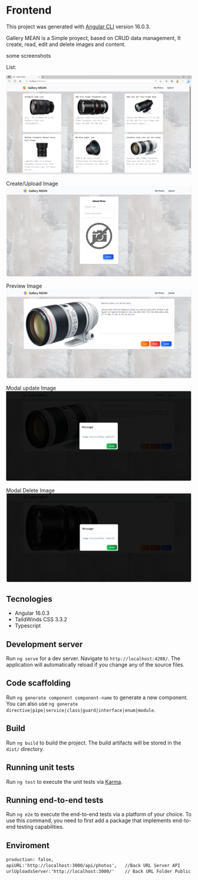 # Frontend

This project was generated with [Angular CLI](https://github.com/angular/angular-cli) version 16.0.3.

Gallery MEAN is a Simple proyect, based on CRUD data management, It create, read, edit and delete images and content.

some screenshots

List:

![alt text](https://github.com/Gerarca/AngularJS-NodeJS-TypeScript-MongoDB/blob/main/Frontend/docs/main.png?raw=true)

Create/Upload Image
![alt text](https://github.com/Gerarca/AngularJS-NodeJS-TypeScript-MongoDB/blob/main/Frontend/docs/upload.png?raw=true)

Preview Image
![alt text](https://github.com/Gerarca/AngularJS-NodeJS-TypeScript-MongoDB/blob/main/Frontend/docs/preview.png?raw=true)

Modal update Image
![alt text](https://github.com/Gerarca/AngularJS-NodeJS-TypeScript-MongoDB/blob/main/Frontend/docs/updatedModal.png?raw=true)

Modal Delete Image
![alt text](https://github.com/Gerarca/AngularJS-NodeJS-TypeScript-MongoDB/blob/main/Frontend/docs/deleteModal.png?raw=true)


## Tecnologies

* Angular 16.0.3
* TaildWinds CSS 3.3.2
* Typescript

## Development server

Run `ng serve` for a dev server. Navigate to `http://localhost:4200/`. The application will automatically reload if you change any of the source files.

## Code scaffolding

Run `ng generate component component-name` to generate a new component. You can also use `ng generate directive|pipe|service|class|guard|interface|enum|module`.

## Build

Run `ng build` to build the project. The build artifacts will be stored in the `dist/` directory.

## Running unit tests

Run `ng test` to execute the unit tests via [Karma](https://karma-runner.github.io).

## Running end-to-end tests

Run `ng e2e` to execute the end-to-end tests via a platform of your choice. To use this command, you need to first add a package that implements end-to-end testing capabilities.

## Enviroment

    production: false,
    apiURL:'http://localhost:3000/api/photos',   //Back URL Server API
    urlUploadsServer:'http://localhost:3000/'    // Back URL Folder Public 